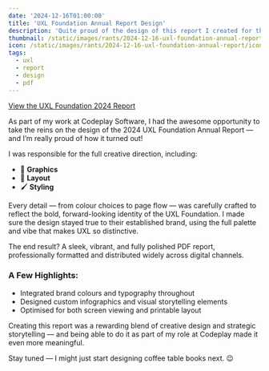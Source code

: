 ```yaml
---
date: '2024-12-16T01:00:00'
title: 'UXL Foundation Annual Report Design'
description: 'Quite proud of the design of this report I created for the UXL Foundation.'
thumbnail: /static/images/rants/2024-12-16-uxl-foundation-annual-report/thumbnail.webp
icon: /static/images/rants/2024-12-16-uxl-foundation-annual-report/icon.webp
tags:
  - uxl
  - report
  - design
  - pdf
---
```


[View the UXL Foundation 2024 Report](https://oneapi.io/wp-content/uploads/2024/12/UXL-Foundation-Annual-Report-2024.pdf)

As part of my work at Codeplay Software, I had the awesome opportunity to take the reins on the
design of the 2024 UXL Foundation Annual Report — and I’m really proud of how it turned out!

I was responsible for the full creative direction, including:

- 🎨 **Graphics**
- 📐 **Layout**
- 🖌️ **Styling**

Every detail — from colour choices to page flow — was carefully crafted to reflect the bold,
forward-looking identity of the UXL Foundation. I made sure the design stayed true to their
established brand, using the full palette and vibe that makes UXL so distinctive.

The end result? A sleek, vibrant, and fully polished PDF report, professionally formatted and
distributed widely across digital channels.

### A Few Highlights:

- Integrated brand colours and typography throughout
- Designed custom infographics and visual storytelling elements
- Optimised for both screen viewing and printable layout

Creating this report was a rewarding blend of creative design and strategic storytelling — and
being able to do it as part of my role at Codeplay made it even more meaningful.

Stay tuned — I might just start designing coffee table books next. 😉
